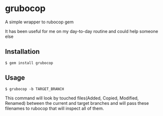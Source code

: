 # grubocop
A simple wrapper to rubocop gem

It has been useful for me on my day-to-day routine and could help someone else


## Installation

    $ gem install grubocop

## Usage

    $ grubocop -b TARGET_BRANCH

This command will look by touched files(Added, Copied, Modified, Renamed) between the current and target branches and will pass these filenames to rubocop that will inspect all of them.
